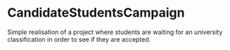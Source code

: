 # CandidateStudentsCampaign
Simple realisation of a project where students are waiting for an university classification in order to see if they are accepted.
